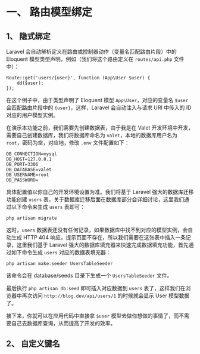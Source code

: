 # 一、 路由模型绑定
## 1、 隐式绑定
Laravel 会自动解析定义在路由或控制器动作（变量名匹配路由片段）中的 Eloquent 模型类型声明，例如（我们将这个路由定义在 `routes/api.php` 文件中）：  
```
Route::get('users/{user}', function (App\User $user) {
    dd($user);
});
```
在这个例子中，由于类型声明了 Eloquent 模型 `App\User`，对应的变量名 `$user` 会匹配路由片段中的 `{user}`，这样，Laravel 会自动注入与请求 URI 中传入的 ID 对应的用户模型实例。  

在演示本功能之前，我们需要先创建数据表，由于我是在 Valet 开发环境中开发，需要自己创建数据库，我们将数据库命名为 `valet`，本地的数据库用户名为 `root`，密码为空，对应地，修改 `.env` 文件配置如下：  
```
DB_CONNECTION=mysql
DB_HOST=127.0.0.1
DB_PORT=3306
DB_DATABASE=valet
DB_USERNAME=root
DB_PASSWORD=
```
具体配置值以你自己的开发环境设置为准。我们将基于 Laravel 强大的数据库迁移功能创建 `users` 表，关于数据库迁移后面在数据库部分会详细讨论，这里我们通过以下命令来生成 `users` 表即可：  
```
php artisan migrate
```

这时，`users` 数据表还没有任何记录，如果数据库中找不到对应的模型实例，会自动生成 HTTP 404 响应，提示页面不存在，所以我们需要在这张表中插入一条记录，这里我们基于 Laravel 强大的数据库填充器来快速完成数据填充功能，首先通过如下命令生成 `users` 对应的数据表填充器：  
```
php artisan make:seeder UsersTableSeeder
```
该命令会在 database/seeds 目录下生成一个 `UsersTableSeeder` 文件。  

最后执行 `php artisan db:seed` 即可插入对应数据到 `users` 表了，这样我们在浏览器中再次访问 `http://blog.dev/api/users/1` 的时候就会显示 User 模型数据了。  

接下来，你就可以在应用代码中直接拿 `$user` 模型去做你想做的事情了，而不需要自己去数据库查询，从而提高了开发的效率。  


## 2、 自定义键名
